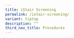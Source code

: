 ```yaml
---
title: iStair Screening
permalink: /istair-screening/
variant: tiptap
description: ""
third_nav_title: Procedures
---
```

<p></p>